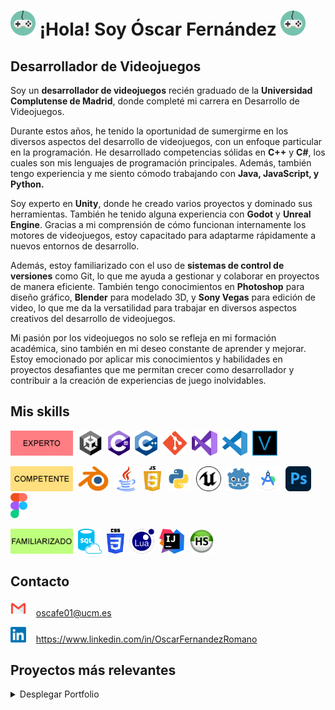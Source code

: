 <!--
# (https://raw.githubusercontent.com/mouredev/mouredev/master/mouredev_emote.png)
-->
# <img src="https://github.com/OskarFreestyle/OskarFreestyle/blob/main/Images/VideogameControllerIcon.png" width="40" height="40" /> ¡Hola! Soy Óscar Fernández <img src="https://github.com/OskarFreestyle/OskarFreestyle/blob/main/Images/VideogameControllerIcon.png" width="40" height="40" />
## Desarrollador de Videojuegos

Soy un **desarrollador de videojuegos** recién graduado de la **Universidad Complutense de Madrid**, donde completé mi carrera en Desarrollo de Videojuegos.

Durante estos años, he tenido la oportunidad de sumergirme en los diversos aspectos del desarrollo de videojuegos, con un enfoque particular en la programación. He desarrollado competencias sólidas en **C++** y **C#**, los cuales son mis lenguajes de programación principales. Además, también tengo experiencia y me siento cómodo trabajando con **Java, JavaScript, y Python.**

Soy experto en **Unity**, donde he creado varios proyectos y dominado sus herramientas. También he tenido alguna experiencia con **Godot** y **Unreal Engine**. Gracias a mi comprensión de cómo funcionan internamente los motores de videojuegos, estoy capacitado para adaptarme rápidamente a nuevos entornos de desarrollo.

Además, estoy familiarizado con el uso de **sistemas de control de versiones** como Git, lo que me ayuda a gestionar y colaborar en proyectos de manera eficiente. También tengo conocimientos en **Photoshop** para diseño gráfico, **Blender** para modelado 3D, y **Sony Vegas** para edición de video, lo que me da la versatilidad para trabajar en diversos aspectos creativos del desarrollo de videojuegos.

Mi pasión por los videojuegos no solo se refleja en mi formación académica, sino también en mi deseo constante de aprender y mejorar. Estoy emocionado por aplicar mis conocimientos y habilidades en proyectos desafiantes que me permitan crecer como desarrollador y contribuir a la creación de experiencias de juego inolvidables.

## Mis skills
<img src="https://github.com/OskarFreestyle/OskarFreestyle/blob/main/Images/TierLevels1.png" width="100" height="40" />&nbsp;&nbsp;<img src="https://github.com/OskarFreestyle/OskarFreestyle/blob/main/Images/UnityIcon.png" height="40" style="height: 40px; width: auto;" />&nbsp;&nbsp;<img src="https://github.com/OskarFreestyle/OskarFreestyle/blob/main/Images/C%23Icon.png" height="40" style="height: 40px; width: auto;" />&nbsp;&nbsp;<img src="https://github.com/OskarFreestyle/OskarFreestyle/blob/main/Images/C%2B%2BIcon.png" height="40" style="height: 40px; width: auto;" />&nbsp;&nbsp;<img src="https://github.com/OskarFreestyle/OskarFreestyle/blob/main/Images/GitIcon.png" height="40" style="height: 40px; width: auto;" />&nbsp;&nbsp;<img src="https://github.com/OskarFreestyle/OskarFreestyle/blob/main/Images/VisualStudioIcon.png" height="40" style="height: 40px; width: auto;" />&nbsp;&nbsp;<img src="https://github.com/OskarFreestyle/OskarFreestyle/blob/main/Images/VisualStudioCodeIcon.png" height="40" style="height: 40px; width: auto;" />&nbsp;&nbsp;<img src="https://github.com/OskarFreestyle/OskarFreestyle/blob/main/Images/VegasIcon.png" height="40" style="height: 40px; width: auto;" />

<img src="https://github.com/OskarFreestyle/OskarFreestyle/blob/main/Images/TierLevels2.png" width="100" height="40" />&nbsp;&nbsp;<img src="https://github.com/OskarFreestyle/OskarFreestyle/blob/main/Images/BlenderIcon.png" height="40" style="height: 40px; width: auto;" />&nbsp;&nbsp;<img src="https://github.com/OskarFreestyle/OskarFreestyle/blob/main/Images/JavaIcon.png" height="40" style="height: 40px; width: auto;" />&nbsp;&nbsp;<img src="https://github.com/OskarFreestyle/OskarFreestyle/blob/main/Images/JavaScriptIcon.png" height="40" style="height: 40px; width: auto;" />&nbsp;&nbsp;<img src="https://github.com/OskarFreestyle/OskarFreestyle/blob/main/Images/PythonIcon.png" height="40" style="height: 40px; width: auto;" />&nbsp;&nbsp;<img src="https://github.com/OskarFreestyle/OskarFreestyle/blob/main/Images/UnrealEngineIcon.png" height="40" style="height: 40px; width: auto;" />&nbsp;&nbsp;<img src="https://github.com/OskarFreestyle/OskarFreestyle/blob/main/Images/GodotIcon.png" height="40" style="height: 40px; width: auto;" />&nbsp;&nbsp;<img src="https://github.com/OskarFreestyle/OskarFreestyle/blob/main/Images/AndroidStudioIcon.png" height="40" style="height: 40px; width: auto;" />&nbsp;&nbsp;<img src="https://github.com/OskarFreestyle/OskarFreestyle/blob/main/Images/PhotoshopIcon.png" height="40" style="height: 40px; width: auto;" />&nbsp;&nbsp;<img src="https://github.com/OskarFreestyle/OskarFreestyle/blob/main/Images/FigmaIcon.png" height="40" style="height: 40px; width: auto;" />

<img src="https://github.com/OskarFreestyle/OskarFreestyle/blob/main/Images/TierLevels3.png" width="100" height="40" />&nbsp;&nbsp;<img src="https://github.com/OskarFreestyle/OskarFreestyle/blob/main/Images/SQLIcon.png" height="40" style="height: 40px; width: auto;" />&nbsp;&nbsp;<img src="https://github.com/OskarFreestyle/OskarFreestyle/blob/main/Images/CSSIcon.png" height="40" style="height: 40px; width: auto;" />&nbsp;&nbsp;<img src="https://github.com/OskarFreestyle/OskarFreestyle/blob/main/Images/LuaIcon.png" height="40" style="height: 40px; width: auto;" />&nbsp;&nbsp;<img src="https://github.com/OskarFreestyle/OskarFreestyle/blob/main/Images/IntelliJIcon.png" height="40" style="height: 40px; width: auto;" />&nbsp;&nbsp;<img src="https://github.com/OskarFreestyle/OskarFreestyle/blob/main/Images/HeidiSQLIcon.png" height="40" style="height: 40px; width: auto;" />

## Contacto
<img src="https://github.com/OskarFreestyle/OskarFreestyle/blob/main/Images/EmailIcon.png" height="25" style="height: 25px; width: auto;" /> &nbsp;&nbsp; oscafe01@ucm.es

<img src="https://github.com/OskarFreestyle/OskarFreestyle/blob/main/Images/LinkedInIcon.png" height="25" style="height: 25px; width: auto;" /> &nbsp;&nbsp; https://www.linkedin.com/in/OscarFernandezRomano

## Proyectos más relevantes

<details>
  <summary>Desplegar Portfolio</summary>
    
### Articoding
Articoding es un juego serio educativo desarrollado en Unity por alumnos del Grado de Desarrollo de Videojuegos de la Universidad Complutense de Madrid. El juego busca promover el desarrollo del pensamiento computacional (Computational Thinking) mediante la enseñanza de conceptos fundamentales de programación. El jugador debe superar niveles resolviendo los problemas que se plantean en un escenario en forma de tablero utilizando la programación visual por bloques. El juego tiene una comunidad en la que los usuarios pueden compartir sus propios niveles y juegos los del resto de usuarios. Enlace al [repositorio.](https://github.com/OskarFreestyle/Articoding23-24)

<div style="display: flex; justify-content: space-between;">
    <img src="https://github.com/OskarFreestyle/OskarFreestyle/blob/main/Images/Portfolio/Articoding1.png" style="width: 49%; height: auto;" />
    <img src="https://github.com/OskarFreestyle/OskarFreestyle/blob/main/Images/Portfolio/Articoding2.png" style="width: 49%; height: auto;" />
</div>

### HISPlayer
HISPlayer es la empresa que elegí para realizar mis primeras prácticas empresariales. Durante mi estancia en la empresa, tuve la oportunidad de participar en diversas actividades y proyectos de esta, lo que me permitió adquirir conocimientos y habilidades relevantes para mi futuro profesional. Enlace a la [página web.](https://hisplayer.com/)

El primer proyecto que desarrollé consistió en una demo técnica en HTML5 utilizando Unity, diseñada para mostrar un entorno 3D que integra reproductores de video utilizando la API de HISPlayer. Enlace a la [demo técnica.](https://hisplayer-demos.s3.amazonaws.com/webgl-demo/webgl-demo-hisplayermonuments/index.html)

<div style="display: flex; justify-content: space-between;">
    <img src="https://github.com/OskarFreestyle/OskarFreestyle/blob/main/Images/Portfolio/HISPlayer2.png" style="width: 49%; height: auto;" />
    <img src="https://github.com/OskarFreestyle/OskarFreestyle/blob/main/Images/Portfolio/HISPlayer1.png" style="width: 49%; height: auto;" />
</div>

El segundo proyecto fue una demo técnica en HTML5 utilizando Unity, diseñada para recrear un casino en el que el juego se desarrolla en un entorno 3D. Esta demo está vinculada a un streaming en vivo de un casino real, donde se realizan las tiradas de la ruleta en tiempo real. La demo no está disponible de manera pública.

<div style="display: flex; justify-content: space-between;">
    <img src="https://github.com/OskarFreestyle/OskarFreestyle/blob/main/Images/Portfolio/HISPlayer3.png" style="width: 49%; height: auto;" />
    <img src="https://github.com/OskarFreestyle/OskarFreestyle/blob/main/Images/Portfolio/HISPlayer4.png" style="width: 49%; height: auto;" />
</div>

El tercer proyecto fue una demo técnica similar, adaptada específicamente para dispositivos Android. La demo no está disponible de manera pública.
<div style="display: flex; justify-content: space-between;">
    <img src="https://github.com/OskarFreestyle/OskarFreestyle/blob/main/Images/Portfolio/HISPlayer5.png" style="width: 49%; height: auto;" />
    <img src="https://github.com/OskarFreestyle/OskarFreestyle/blob/main/Images/Portfolio/HISPlayer6.png" style="width: 49%; height: auto;" />
</div>

### Motor-Ola
MotorOla es un motor de videojuegos desarrollado en el marco de la asignatura Proyectos 3. Este motor ha sido implementado en C++ y utiliza un conjunto de librerías especializadas, incluyendo SDL, Ogre3D, OgreOverlay, Nvidia Physx y Fmod. MotorOla sigue el patrón arquitectónico Entity-Component-System (ECS) y permite la carga de juegos a partir de archivos LUA. Enlace al [repositorio.](https://github.com/OskarFreestyle/Motor-Ola-Recu)

### DoppleBanger
DoppleBanger es un proyecto del grado de Desarrollo de videojuegos de la Universidad Complutense de Madrid que consiste en un videojuego de acción rpg con vista isométrica de temática pirata consistente en visitar, superar y saquear equipamiento y tesoros de distintos niveles visitables por el jugador siguiendo la estructura fundamental del género establecido. En el proceso se encontrará una variedad de enemigos que deben ser derrotados por el jugador para llegar al ob jetivo. Cada nivel jugable será una isla con una dificultad progresiva de manera que cada zona dentro de la misma sea más difícil que la anterior. La dificultad de las islas también aumenta de manera progresiva. Enlace al [repositorio.](https://github.com/C-Tas/DoppleBanger)

<div style="display: flex; justify-content: space-between;">
    <img src="https://github.com/OskarFreestyle/OskarFreestyle/blob/main/Images/Portfolio/DoppleBanger1.png" style="width: 49%; height: auto;" />
    <img src="https://github.com/OskarFreestyle/OskarFreestyle/blob/main/Images/Portfolio/DoppleBanger2.png" style="width: 49%; height: auto;" />
</div>
<div style="display: flex; justify-content: space-between;">
    <img src="https://github.com/OskarFreestyle/OskarFreestyle/blob/main/Images/Portfolio/DoppleBanger3.png" style="width: 49%; height: auto;" />
    <img src="https://github.com/OskarFreestyle/OskarFreestyle/blob/main/Images/Portfolio/DoppleBanger4.png" style="width: 49%; height: auto;" />
</div>

### Goblin Slayer
Goblin Slayer es un videojuego de acción de tipo Hack ‘n’ Slash con vista de scroll lateral 2D que está basado en el anime de mismo nombre Goblin Slayer. Está ambientado en cuevas donde los goblins residen y el objetivo es acabar con todos ellos, ya que éstos causan estragos por donde pasan. Enlace al [repositorio.](https://github.com/while-true-studio/GoblinSlayer)
<div style="display: flex; justify-content: space-between;">
    <img src="https://github.com/OskarFreestyle/OskarFreestyle/blob/main/Images/Portfolio/GoblinSlayer1.png" style="width: 49%; height: auto;" />
    <img src="https://github.com/OskarFreestyle/OskarFreestyle/blob/main/Images/Portfolio/GoblinSlayer2.png" style="width: 49%; height: auto;" />
</div>

</details>
